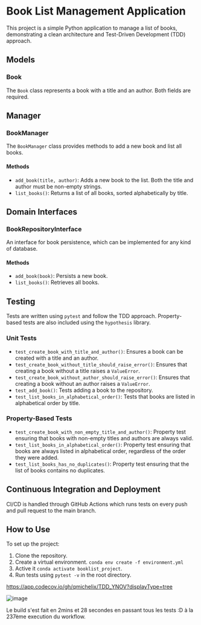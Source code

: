 # Book List Management Application

This project is a simple Python application to manage a list of books, demonstrating a clean architecture and Test-Driven Development (TDD) approach.

## Models

### Book

The `Book` class represents a book with a title and an author. Both fields are required.

## Manager

### BookManager

The `BookManager` class provides methods to add a new book and list all books.

#### Methods

- `add_book(title, author)`: Adds a new book to the list. Both the title and author must be non-empty strings.
- `list_books()`: Returns a list of all books, sorted alphabetically by title.

## Domain Interfaces

### BookRepositoryInterface

An interface for book persistence, which can be implemented for any kind of database.

#### Methods

- `add_book(book)`: Persists a new book.
- `list_books()`: Retrieves all books.

## Testing

Tests are written using `pytest` and follow the TDD approach. Property-based tests are also included using the `hypothesis` library.

### Unit Tests

- `test_create_book_with_title_and_author()`: Ensures a book can be created with a title and an author.
- `test_create_book_without_title_should_raise_error()`: Ensures that creating a book without a title raises a `ValueError`.
- `test_create_book_without_author_should_raise_error()`: Ensures that creating a book without an author raises a `ValueError`.
- `test_add_book()`: Tests adding a book to the repository.
- `test_list_books_in_alphabetical_order()`: Tests that books are listed in alphabetical order by title.

### Property-Based Tests

- `test_create_book_with_non_empty_title_and_author()`: Property test ensuring that books with non-empty titles and authors are always valid.
- `test_list_books_in_alphabetical_order()`: Property test ensuring that books are always listed in alphabetical order, regardless of the order they were added.
- `test_list_books_has_no_duplicates()`: Property test ensuring that the list of books contains no duplicates.

## Continuous Integration and Deployment

CI/CD is handled through GitHub Actions which runs tests on every push and pull request to the main branch.

## How to Use

To set up the project:

1. Clone the repository.
2. Create a virtual environment. `conda env create -f environment.yml`
3. Active it `conda activate booklist_project`.
4. Run tests using `pytest -v` in the root directory.



https://app.codecov.io/gh/qmichelix/TDD_YNOV?displayType=tree



![image](https://github.com/qmichelix/TDD_YNOV/assets/109591838/1769e850-8250-4a87-987b-68c4c738f17c)

Le build s'est fait en 2mins et 28 secondes en passant tous les tests :D à la 237ème execution du workflow.
